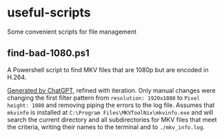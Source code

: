 # useful-scripts
Some convenient scripts for file management

## find-bad-1080.ps1
A Powershell script to find MKV files that are 1080p but are encoded in H.264.

[Generated by ChatGPT](https://github.com/ndm13/useful-scripts/raw/main/docs/chatgpt-1672527510109.png),
refined with iteration.  Only manual changes were changing the first filter
pattern from `resolution: 1920x1080` to `Pixel height: 1080` and removing piping
the errors to the log file.  Assumes that `mkvinfo` is installed at `C:\Program
Files\MKVToolNix\mkvinfo.exe` and will search the current directory and all
subdirectories for MKV files that meet the criteria, writing their names to the
terminal and to `./mkv_info.log`.
